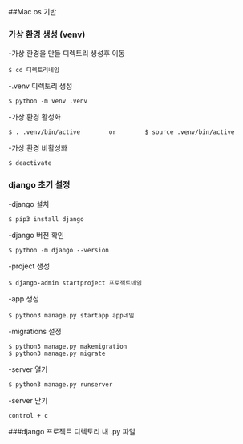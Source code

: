 ##Mac os 기반
### 가상 환경 생성 (venv)
  
  
-가상 환경을 만들 디렉토리 생성후 이동
```
$ cd 디렉토리네임
```
  
  
-.venv 디렉토리 생성
```
$ python -m venv .venv
```
  
  
-가상 환경 활성화
```
$ . .venv/bin/active        or        $ source .venv/bin/active
```
  
  
-가상 환경 비활성화
```
$ deactivate
```
  
  
### django 초기 설정

-django 설치
```
$ pip3 install django
```

-django 버전 확인
```
$ python -m django --version
```

-project 생성
```
$ django-admin startproject 프로젝트네임
```

-app 생성
```
$ python3 manage.py startapp app네임
```

-migrations 설정
```
$ python3 manage.py makemigration
$ python3 manage.py migrate
```

-server 열기
```
$ python3 manage.py runserver
```

-server 닫기
```
control + c
```

###django 프로젝트 디렉토리 내 .py 파일

